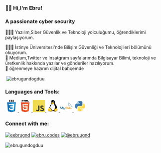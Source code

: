 ### 👋🏻 Hi,I'm Ebru!

<h3 align=>A passionate cyber security</h3>
👩🏻‍💻 Yazılım,Siber Güvenlik ve Teknoloji yolculuğumu,  öğrendiklerimi paylaşıyorum.

👩🏻‍🎓 İstinye Üniversitesi'nde Bilişim Güvenliği ve Teknolojileri bölümünü okuyorum.                  
🎨 Medium,Twitter ve Insatgram sayfalarımda  Bilgisayar Bilimi, teknoloji ve üretkenlik hakkında yazılar ve gönderiler hazılıyorum.      
🌷 öğrenmeye hazırım dijital bahçemde
<p>&nbsp;<img align="center" src="https://github-readme-stats.vercel.app/api?username=ebrugundogduu&show_icons=true&locale=en" alt="ebrugundogduu" /></p>

  
<h3 align="left">Languages and Tools:</h3>
<p align="left"> <a href="https://www.w3schools.com/css/" target="_blank" rel="noreferrer"> <img src="https://raw.githubusercontent.com/devicons/devicon/master/icons/css3/css3-original-wordmark.svg" alt="css3" width="40" height="40"/> </a> <a href="https://www.w3.org/html/" target="_blank" rel="noreferrer"> <img src="https://raw.githubusercontent.com/devicons/devicon/master/icons/html5/html5-original-wordmark.svg" alt="html5" width="40" height="40"/> </a> <a href="https://developer.mozilla.org/en-US/docs/Web/JavaScript" target="_blank" rel="noreferrer"> <img src="https://raw.githubusercontent.com/devicons/devicon/master/icons/javascript/javascript-original.svg" alt="javascript" width="40" height="40"/> </a> <a href="https://www.linux.org/" target="_blank" rel="noreferrer"> <img src="https://raw.githubusercontent.com/devicons/devicon/master/icons/linux/linux-original.svg" alt="linux" width="40" height="40"/> </a> <a href="https://www.mysql.com/" target="_blank" rel="noreferrer"> <img src="https://raw.githubusercontent.com/devicons/devicon/master/icons/mysql/mysql-original-wordmark.svg" alt="mysql" width="40" height="40"/> </a> <a href="https://www.python.org" target="_blank" rel="noreferrer"> <img src="https://raw.githubusercontent.com/devicons/devicon/master/icons/python/python-original.svg" alt="python" width="40" height="40"/> </a> </p>

<h3 align="left">Connect with me:</h3>
<p align="left">
<a href="https://twitter.com/eebrugnd" target="blank"><img align="center" src="https://raw.githubusercontent.com/rahuldkjain/github-profile-readme-generator/master/src/images/icons/Social/twitter.svg" alt="eebrugnd" height="30" width="40" /></a>
<a href="https://instagram.com/ebru.codes" target="blank"><img align="center" src="https://raw.githubusercontent.com/rahuldkjain/github-profile-readme-generator/master/src/images/icons/Social/instagram.svg" alt="ebru.codes" height="30" width="40" /></a>
<a href="https://medium.com/@ebruugnd" target="blank"><img align="center" src="https://raw.githubusercontent.com/rahuldkjain/github-profile-readme-generator/master/src/images/icons/Social/medium.svg" alt="@ebruugnd" height="30" width="40" /></a>
</p>



<p><img align="center" src="https://github-readme-streak-stats.herokuapp.com/?user=ebrugundogduu&" alt="ebrugundogduu" /></p>
